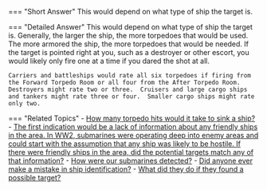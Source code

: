 
=== "Short Answer"
    This would depend on what type of ship the target is.

=== "Detailed Answer"
    This would depend on what type of ship the target is.  Generally, the larger the ship, the more torpedoes that would be used.  The more armored the ship, the more torpedoes that would be needed.  If the target is pointed right at you, such as a destroyer or other escort, you would likely only fire one at a time if you dared the shot at all.

    Carriers and battleships would rate all six torpedoes if firing from the Forward Torpedo Room or all four from the After Torpedo Room.  Destroyers might rate two or three.  Cruisers and large cargo ships and tankers might rate three or four.  Smaller cargo ships might rate only two.

=== "Related Topics"
    - [How many torpedo hits would it take to sink a ship?](../FAQs/how-many-torpedo-hits-would-it-take-to-sink-a-ship.md)
    - [The first indication would be a lack of information about any friendly ships in the area.  In WW2, submarines were operating deep into enemy areas and could start with the assumption that any ship was likely to be hostile.  If there were friendly ships in the area, did the potential targets match any of that information?](../FAQs/the-first-indication-would-be-a-lack-of-information-about-any-friendly-ships-in-the-area-in-ww2-submarines-were-operatin.md)
    - [How were our submarines detected?](../FAQs/how-were-our-submarines-detected.md)
    - [Did anyone ever make a mistake in ship identification?](../FAQs/did-anyone-ever-make-a-mistake-in-ship-identification.md)
    - [What did they do if they found a possible target?](../FAQs/what-did-they-do-if-they-found-a-possible-target.md)
